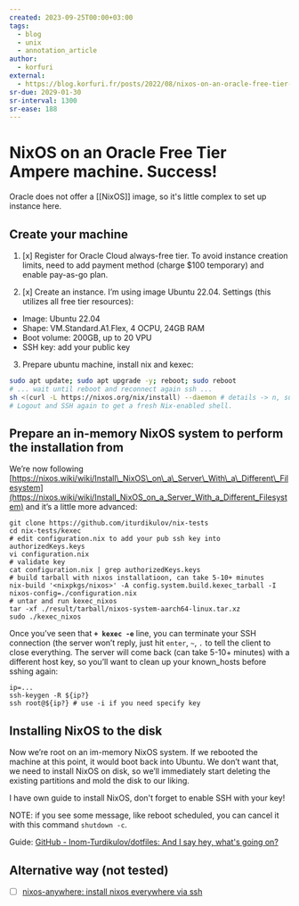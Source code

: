 ```yaml
---
created: 2023-09-25T00:00+03:00
tags:
  - blog
  - unix
  - annotation_article
author:
  - korfuri
external:
  - https://blog.korfuri.fr/posts/2022/08/nixos-on-an-oracle-free-tier-ampere-machine/
sr-due: 2029-01-30
sr-interval: 1300
sr-ease: 188
---
```


# NixOS on an Oracle Free Tier Ampere machine. Success!

Oracle does not offer a [[NixOS]] image, so it's little complex to set up instance here.

## Create your machine

1. [x] Register for Oracle Cloud always-free tier. To avoid instance creation limits, need to add payment method (charge $100 temporary) and enable pay-as-go plan.

2. [x] Create an instance. I’m using image Ubuntu 22.04. Settings (this utilizes all free tier resources):

- Image: Ubuntu 22.04
- Shape: VM.Standard.A1.Flex, 4 OCPU, 24GB RAM
- Boot volume: 200GB, up to 20 VPU
- SSH key: add your public key

3. Prepare ubuntu machine, install nix and kexec:

```bash
sudo apt update; sudo apt upgrade -y; reboot; sudo reboot
# ... wait until reboot and reconnect again ssh ...
sh <(curl -L https://nixos.org/nix/install) --daemon # details -> n, sudo -> y
# Logout and SSH again to get a fresh Nix-enabled shell.
```

## Prepare an in-memory NixOS system to perform the installation from

We’re now following [https://nixos.wiki/wiki/Install\_NixOS\_on\_a\_Server\_With\_a\_Different\_Filesystem](https://nixos.wiki/wiki/Install_NixOS_on_a_Server_With_a_Different_Filesystem) and it’s a little more advanced:

    git clone https://github.com/iturdikulov/nix-tests
    cd nix-tests/kexec
    # edit configuration.nix to add your pub ssh key into authorizedKeys.keys
    vi configuration.nix
    # validate key
    cat configuration.nix | grep authorizedKeys.keys
    # build tarball with nixos installatioon, can take 5-10+ minutes
    nix-build '<nixpkgs/nixos>' -A config.system.build.kexec_tarball -I nixos-config=./configuration.nix
    # untar and run kexec_nixos
    tar -xf ./result/tarball/nixos-system-aarch64-linux.tar.xz
    sudo ./kexec_nixos

Once you’ve seen that **`+ kexec -e`** line, you can terminate your SSH connection (the server won’t reply, just hit `enter`, `~`, `.` to tell the client to close everything. The server will come back (can take 5-10+ minutes) with a different host key, so you’ll want to clean up your known_hosts before sshing again:

    ip=...
    ssh-keygen -R ${ip?}
    ssh root@${ip?} # use -i if you need specify key

## Installing NixOS to the disk

Now we’re root on an im-memory NixOS system. If we rebooted the machine at this point, it would boot back into Ubuntu. We don’t want that, we need to install NixOS on disk, so we’ll immediately start deleting the existing partitions and mold the disk to our liking.

I have own guide to install NixOS, don't forget to enable SSH with your key!

NOTE: if you see some message, like reboot scheduled, you can cancel it with this command `shutdown -c`.

Guide: [GitHub - Inom-Turdikulov/dotfiles: And I say hey, what's going on?](https://github.com/iturdikulov/dotfiles)

## Alternative way (not tested)

- [ ] [nixos-anywhere: install nixos everywhere via ssh](https://github.com/nix-community/nixos-anywhere)
